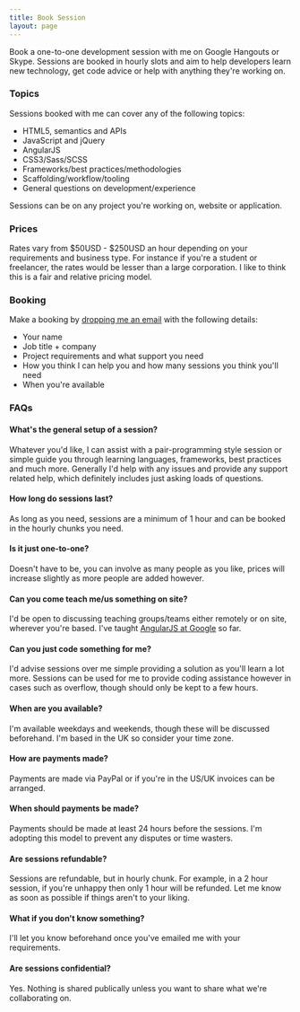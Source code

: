 ```yaml
---
title: Book Session
layout: page
---
```


Book a one-to-one development session with me on Google Hangouts or Skype. Sessions are booked in hourly slots and aim to help developers learn new technology, get code advice or help with anything they're working on.

### Topics
Sessions booked with me can cover any of the following topics:

* HTML5, semantics and APIs
* JavaScript and jQuery
* AngularJS
* CSS3/Sass/SCSS
* Frameworks/best practices/methodologies
* Scaffolding/workflow/tooling
* General questions on development/experience

Sessions can be on any project you're working on, website or application.

### Prices
Rates vary from $50USD - $250USD an hour depending on your requirements and business type. For instance if you're a student or freelancer, the rates would be lesser than a large corporation. I like to think this is a fair and relative pricing model.

### Booking
Make a booking by [dropping me an email](/contact) with the following details:

* Your name
* Job title + company
* Project requirements and what support you need
* How you think I can help you and how many sessions you think you'll need
* When you're available

### FAQs

#### What's the general setup of a session?
Whatever you'd like, I can assist with a pair-programming style session or simple guide you through learning languages, frameworks, best practices and much more. Generally I'd help with any issues and provide any support related help, which definitely includes just asking loads of questions.

#### How long do sessions last?
As long as you need, sessions are a minimum of 1 hour and can be booked in the hourly chunks you need.

#### Is it just one-to-one?
Doesn't have to be, you can involve as many people as you like, prices will increase slightly as more people are added however.

#### Can you come teach me/us something on site?
I'd be open to discussing teaching groups/teams either remotely or on site, wherever you're based. I've taught [AngularJS at Google](//speakerdeck.com/toddmotto/angularjs-in-one-day) so far.

#### Can you just code something for me?
I'd advise sessions over me simple providing a solution as you'll learn a lot more. Sessions can be used for me to provide coding assistance however in cases such as overflow, though should only be kept to a few hours.

#### When are you available?
I'm available weekdays and weekends, though these will be discussed beforehand. I'm based in the UK so consider your time zone.

#### How are payments made?
Payments are made via PayPal or if you're in the US/UK invoices can be arranged.

#### When should payments be made?
Payments should be made at least 24 hours before the sessions. I'm adopting this model to prevent any disputes or time wasters.

#### Are sessions refundable?
Sessions are refundable, but in hourly chunk. For example, in a 2 hour session, if you're unhappy then only 1 hour will be refunded. Let me know as soon as possible if things aren't to your liking.

#### What if you don't know something?
I'll let you know beforehand once you've emailed me with your requirements.

#### Are sessions confidential?
Yes. Nothing is shared publically unless you want to share what we're collaborating on.
